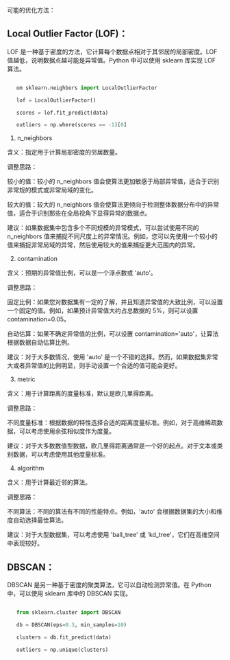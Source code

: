 可能的优化方法：

## **Local Outlier Factor (LOF)**：

   LOF 是一种基于密度的方法，它计算每个数据点相对于其邻居的局部密度。LOF 值越低，说明数据点越可能是异常值。Python 中可以使用 sklearn 库实现 LOF 算法。

```python

   om sklearn.neighbors import LocalOutlierFactor

   lof = LocalOutlierFactor()

   scores = lof.fit_predict(data)

   outliers = np.where(scores == -1)[0]

```

1. n_neighbors

含义：指定用于计算局部密度的邻居数量。

调整思路：

较小的值：较小的 n_neighbors 值会使算法更加敏感于局部异常值，适合于识别非常规的模式或非常局域的变化。

较大的值：较大的 n_neighbors 值会使算法更倾向于检测整体数据分布中的异常值，适合于识别那些在全局视角下显得异常的数据点。

建议：如果数据集中包含多个不同规模的异常模式，可以尝试使用不同的 n_neighbors 值来捕捉不同尺度上的异常情况。例如，您可以先使用一个较小的值来捕捉非常局域的异常，然后使用较大的值来捕捉更大范围内的异常。

2. contamination

含义：预期的异常值比例，可以是一个浮点数或 'auto'。

调整思路：

固定比例：如果您对数据集有一定的了解，并且知道异常值的大致比例，可以设置一个固定的值。例如，如果预计异常值大约占总数据的 5%，则可以设置 contamination=0.05。

自动估算：如果不确定异常值的比例，可以设置 contamination='auto'，让算法根据数据自动估算比例。

建议：对于大多数情况，使用 'auto' 是一个不错的选择。然而，如果数据集非常大或者异常值的比例明显，则手动设置一个合适的值可能会更好。

3. metric

含义：用于计算距离的度量标准，默认是欧几里得距离。

调整思路：

不同度量标准：根据数据的特性选择合适的距离度量标准。例如，对于高维稀疏数据，可以考虑使用余弦相似度作为度量。

建议：对于大多数数值型数据，欧几里得距离通常是一个好的起点。对于文本或类别数据，可以考虑使用其他度量标准。

4. algorithm

含义：用于计算最近邻的算法。

调整思路：

不同算法：不同的算法有不同的性能特点。例如，'auto' 会根据数据集的大小和维度自动选择最佳算法。

建议：对于大型数据集，可以考虑使用 'ball_tree' 或 'kd_tree'，它们在高维空间中表现较好。

## **DBSCAN**：

   DBSCAN 是另一种基于密度的聚类算法，它可以自动检测异常值。在 Python 中，可以使用 sklearn 库中的 DBSCAN 实现。

```python

   from sklearn.cluster import DBSCAN

   db = DBSCAN(eps=0.3, min_samples=10)

   clusters = db.fit_predict(data)

   outliers = np.unique(clusters)

```
